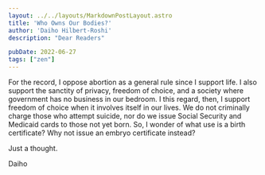 ```yaml
---
layout: ../../layouts/MarkdownPostLayout.astro
title: 'Who Owns Our Bodies?'
author: 'Daiho Hilbert-Roshi'
description: "Dear Readers"

pubDate: 2022-06-27
tags: ["zen"]
---
```

For the record, I oppose abortion as a general rule since I support life. I also support the sanctity of privacy, freedom of choice, and a society where government has no business in our bedroom. I this regard, then, I support freedom of choice when it involves itself in our lives.  We do not criminally charge those who attempt suicide, nor do we issue Social Security and Medicaid cards to those not yet born.  So, I wonder of what use is a birth certificate?  Why not issue an embryo certificate instead?



Just a thought.

Daiho